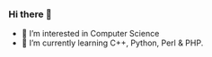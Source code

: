 ### Hi there 👋

- 👀 I’m interested in Computer Science
- 🌱 I’m currently learning C++, Python, Perl & PHP.
